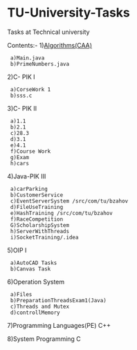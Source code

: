 # TU-University-Tasks
Tasks at Technical university

Contents:-
1)[Algorithms(САА)](https://github.com/Bzahov98/TU-University-Tasks/tree/master/Algorithms(%D0%A1%D0%90%D0%90)/src/com/tu/bzahov/PrimeNumbersTask_B1)

     a)Main.java
     b)PrimeNumbers.java
     
2)C- PIK I

     a)CorseWork 1
     b)sss.c
     
3)C- PIK II

     a)1.1
     b)2.1
     c)28.3
     d)3.1
     e)4.1
     f)Course Work
     g)Exam
     h)cars
     
4)Java-PIK III

     a)carParking
     b)CustomerService
     c)EventServerSystem /src/com/tu/bzahov
     d)FileUseTraining
     e)HashTraining /src/com/tu/bzahov
     f)RaceCompetition
     G)ScholarshipSystem
     h)ServerWithThreads
     i)SocketTraining/.idea
     
5)OIP I

     a)AutoCAD Tasks
     b)Canvas Task
     
     
6)Operation System

     a)Files
     b)PreparationThreadsExam1(Java)
     c)Threads and Mutex
     d)controllMemory
     
     
7)Programming Languages(PE) C++

8)System Programming C
